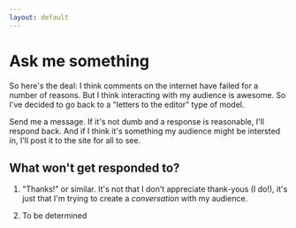 ```yaml
---
layout: default
---
```


# Ask me something

So here's the deal: I think comments on the internet have failed for a number of reasons. But I think interacting with my audience is awesome. So I've decided to go back to a "letters to the editor" type of model.

Send me a message. If it's not dumb and a response is reasonable, I'll respond back. And if I think it's something my audience might be intersted in, I'll post it to the site for all to see.

## What won't get responded to?

1. "Thanks!" or similar. It's not that I don't appreciate thank-yous (I do!), it's just that I'm trying to create a *conversation* with my audience.

2. To be determined